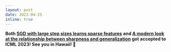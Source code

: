 ```yaml
---
layout: post
date: 2023-04-25
inline: true
---
```


**Both [SGD with large step sizes learns sparse features](https://arxiv.org/abs/2210.05337) and [A modern look at the relationship between sharpness and generalization](https://arxiv.org/abs/2302.07011) got accepted to ICML 2023! See you in Hawaii! 🌴**
